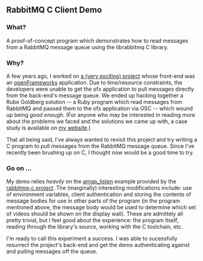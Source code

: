 ## RabbitMQ C Client Demo

### What?
A proof-of-concept program which demonstrates how to read messages from a
RabbitMQ message queue using the librabbitmq C library.

### Why?
A few years ago, I worked on [a (very exciting) project](http://fakelove.tv/work/star-wars-premiere) whose front-end was
an [openFrameworks](http://openframeworks.cc/) application. Due to time/resource constraints, the
developers were unable to get the ofx application to pull messages directly
from the back-end's message queue. We ended up hacking together a Rube Goldberg
solution -- a Ruby program which read messages from RabbitMQ and passed them
to the ofx application via OSC -- which wound up being _good enough_. (For
anyone who may be interested in reading more about the problems we faced and
the solutions we came up with, a case study is available on [my website](http://peterdohertys.website/case-studies/star-wars-red-carpet-sound-off.html).)

That all being said, I've always wanted to revisit this project and try writing
a C program to pull messages from the RabbitMQ message queue. Since I've
recently been brushing up on C, I thought now would be a good time to try.

### Go on ...
My demo relies _heavily_ on the [amqp_listen](https://github.com/alanxz/rabbitmq-c/blob/master/examples/amqp_listen.c) example provided by the
[rabbitmq-c project](https://github.com/alanxz/rabbitmq-c). The (marginally) interesting modifications include: use
of environment variables, client authentication and storing the contents of
message bodies for use in other parts of the program (in the program mentioned
above, the message body would be used to determine which set of videos should be
shown on the display wall). These are admittely all pretty trivial, but I feel
good about the experience: the program itself, reading through the library's
source, working with the C toolchain, etc.

I'm ready to call this experiment a success. I was able to sucessfully
resurrect the project's back-end and get the demo authenticating against and
pulling messages off the queue.
